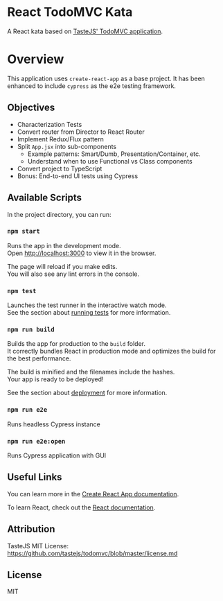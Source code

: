 # React TodoMVC Kata

A React kata based on [TasteJS' TodoMVC application](http://todomvc.com/examples/react).

# Overview

This application uses `create-react-app` as a base project. It has been enhanced to include `cypress` as the e2e testing framework.

## Objectives

- Characterization Tests
- Convert router from Director to React Router
- Implement Redux/Flux pattern
- Split `App.jsx` into sub-components
  - Example patterns: Smart/Dumb, Presentation/Container, etc.
  - Understand when to use Functional vs Class components
- Convert project to TypeScript
- Bonus: End-to-end UI tests using Cypress

## Available Scripts

In the project directory, you can run:

### `npm start`

Runs the app in the development mode.<br>
Open [http://localhost:3000](http://localhost:3000) to view it in the browser.

The page will reload if you make edits.<br>
You will also see any lint errors in the console.

### `npm test`

Launches the test runner in the interactive watch mode.<br>
See the section about [running tests](https://facebook.github.io/create-react-app/docs/running-tests) for more information.

### `npm run build`

Builds the app for production to the `build` folder.<br>
It correctly bundles React in production mode and optimizes the build for the best performance.

The build is minified and the filenames include the hashes.<br>
Your app is ready to be deployed!

See the section about [deployment](https://facebook.github.io/create-react-app/docs/deployment) for more information.

### `npm run e2e`

Runs headless Cypress instance

### `npm run e2e:open`

Runs Cypress application with GUI

## Useful Links

You can learn more in the [Create React App documentation](https://facebook.github.io/create-react-app/docs/getting-started).

To learn React, check out the [React documentation](https://reactjs.org/).

## Attribution

TasteJS MIT License: https://github.com/tastejs/todomvc/blob/master/license.md

## License

MIT